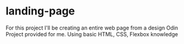 # landing-page

For this project I'll be creating an entire web page from a design Odin Project provided for me.
Using basic HTML, CSS, Flexbox knowledge

